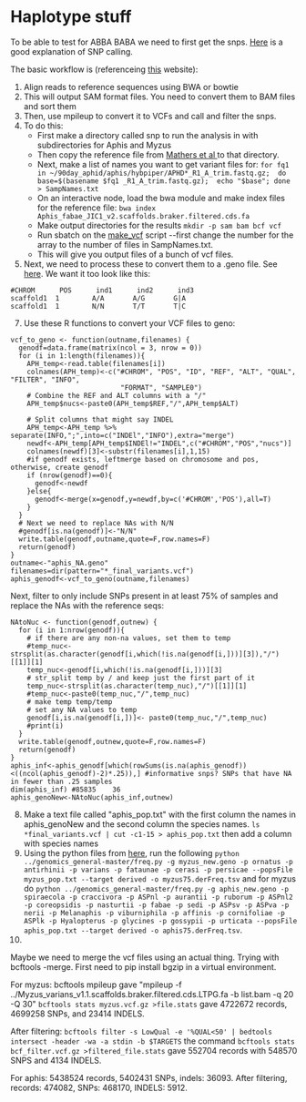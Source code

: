 # Haplotype stuff

To be able to test for ABBA BABA we need to first get the snps. [Here](http://data-science-sequencing.github.io/Win2018/lectures/lecture10/) is a good explanation of SNP calling.

The basic workflow is (referenceing [this](https://sateeshperi.github.io/nextflow_varcal/nextflow/nextflow_variant_calling) website):

1. Align reads to reference sequences using BWA or bowtie
2. This will output SAM format files. You need to convert them to BAM files and sort them
4. Then, use mpileup to convert it to VCFs and call and filter the snps.
5. To do this:
   * First make a directory called snp to run the analysis in with subdirectories for Aphis and Myzus
   * Then copy the reference file from [Mathers et al ](https://zenodo.org/record/5908005#.ZC885-zMIea) to that directory.
   * Next, make a list of names you want to get variant files for: `for fq1 in ~/90day_aphid/aphis/hybpiper/APHD*_R1_A_trim.fastq.gz;  do base=$(basename $fq1 _R1_A_trim.fastq.gz);  echo "$base"; done > SampNames.txt`
   * On an interactive node, load the bwa module and make index files for the reference file: `bwa index Aphis_fabae_JIC1_v2.scaffolds.braker.filtered.cds.fa`
   * Make output directories for the results `mkdir -p sam bam bcf vcf`
   * Run sbatch on the [make_vcf](scripts/make_vcf.sh) script --first change the number for the array to the number of files in SampNames.txt.
   * This will give you output files of a bunch of vcf files.
6. Next, we need to process these to convert them to a .geno file. See [here](https://github.com/gibert-Fab/ABBA-BABA). We want it too look like this:
```
#CHROM      POS      ind1      ind2      ind3
scaffold1  1        A/A       A/G       G|A
scaffold1  1        N/N       T/T       T|C
```

7. Use these R functions to convert your VCF files to geno:
```
vcf_to_geno <- function(outname,filenames) {
  genodf=data.frame(matrix(ncol = 3, nrow = 0))
  for (i in 1:length(filenames)){
    APH_temp<-read.table(filenames[i])
    colnames(APH_temp)<-c("#CHROM", "POS", "ID", "REF", "ALT", "QUAL", "FILTER", "INFO",
                           "FORMAT", "SAMPLE0")
    # Combine the REF and ALT columns with a "/"
    APH_temp$nucs<-paste0(APH_temp$REF,"/",APH_temp$ALT)
    
    # Split columns that might say INDEL
    APH_temp<-APH_temp %>% separate(INFO,";",into=c("INDEl","INFO"),extra="merge")
    newdf<-APH_temp[APH_temp$INDEl!="INDEL",c("#CHROM","POS","nucs")]
    colnames(newdf)[3]<-substr(filenames[i],1,15)
    #if genodf exists, leftmerge based on chromosome and pos, otherwise, create genodf
    if (nrow(genodf)==0){
      genodf<-newdf
    }else{
      genodf<-merge(x=genodf,y=newdf,by=c('#CHROM','POS'),all=T)
    }
  }
  # Next we need to replace NAs with N/N
  #genodf[is.na(genodf)]<-"N/N"
  write.table(genodf,outname,quote=F,row.names=F)
  return(genodf)
}
outname<-"aphis_NA.geno"
filenames=dir(pattern="*_final_variants.vcf")
aphis_genodf<-vcf_to_geno(outname,filenames)
```
Next, filter to only include SNPs present in at least 75% of samples and replace the NAs with the reference seqs:
```
NAtoNuc <- function(genodf,outnew) {
  for (i in 1:nrow(genodf)){
    # if there are any non-na values, set them to temp
    #temp_nuc<-strsplit(as.character(genodf[i,which(!is.na(genodf[i,]))][3]),"/")[[1]][1]
    temp_nuc<-genodf[i,which(!is.na(genodf[i,]))][3]
    # str_split temp by / and keep just the first part of it
    temp_nuc<-strsplit(as.character(temp_nuc),"/")[[1]][1]
    #temp_nuc<-paste0(temp_nuc,"/",temp_nuc)
    # make temp temp/temp
    # set any NA values to temp
    genodf[i,is.na(genodf[i,])]<- paste0(temp_nuc,"/",temp_nuc)
    #print(i)
  }
  write.table(genodf,outnew,quote=F,row.names=F)
  return(genodf)
}
aphis_inf<-aphis_genodf[which(rowSums(is.na(aphis_genodf))<((ncol(aphis_genodf)-2)*.25)),] #informative snps? SNPs that have NA in fewer than .25 samples 
dim(aphis_inf) #85835    36
aphis_genoNew<-NAtoNuc(aphis_inf,outnew)
```
8. Make a text file called "aphis_pop.txt" with the first column the names in aphis_genoNew and the second column the species names. `ls *final_variants.vcf | cut -c1-15 > aphis_pop.txt` then add a column with species names
9. Using the python files from [here](https://github.com/simonhmartin/tutorials/tree/master/ABBA_BABA_whole_genome), run the following `python ../genomics_general-master/freq.py -g myzus_new.geno -p ornatus -p antirhinii -p varians -p fataunae -p cerasi -p persicae --popsFile  myzus_pop.txt --target derived -o myzus75.derFreq.tsv` and for myzus do `python ../genomics_general-master/freq.py -g aphis_new.geno -p spiraecola -p craccivora -p ASPnl -p aurantii -p ruborum -p ASPnl2 -p coreopsidis -p nasturtii -p fabae -p sedi -p ASPsv -p ASPva -p nerii -p Melanaphis -p viburniphila -p affinis -p cornifoliae -p ASPlk -p Hyalopterus -p glycines -p gossypii -p urticata --popsFile  aphis_pop.txt --target derived -o aphis75.derFreq.tsv`.
10. 
Maybe we need to merge the vcf files using an actual thing. Trying with bcftools -merge. First need to pip install bgzip in a virtual environment.

For myzus: bcftools mpileup gave "mpileup -f ../Myzus_varians_v1.1.scaffolds.braker.filtered.cds.LTPG.fa -b list.bam -q 20 -Q 30" `bcftools stats myzus.vcf.gz >file.stats` gave 4722672 records, 4699258 SNPs, and 23414 INDELS.

After filtering: `bcftools filter -s LowQual -e '%QUAL<50' | bedtools intersect -header -wa -a stdin -b $TARGETS` the command `bcftools stats bcf_filter.vcf.gz >filtered_file.stats` gave 552704 records with 548570 SNPS and 4134 INDELS.

For aphis: 5438524 records, 5402431 SNPs, indels: 36093. After filtering, records: 474082, SNPs: 468170, INDELS: 5912.
